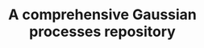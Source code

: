 ---
title: "A comprehensive Gaussian processes repository"
img: "GP.webp"
image_alt: "Gaussian Processes Image"
link: "https://github.com/jejjohnson/gp_model_zoo"
description: |
  A comprehensive repo on Gaussian processes code, literature, and model zoo.
references:
  - "A comprehensive Gaussian processes repository. J. E. Johnson, Tech Rep 2019/12B, Universitat de Valencia, 2019."
---